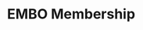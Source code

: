 ---
title: EMBO Membership
uvod_text: >-
  Prof. Ita Gruic Sovulj was elected to the EMBO Membership. The formal
  welcome will be held during the meeting of the EMBO community in Heidelberg from 29th October – 1st
  November 2024. Congratulations.
---